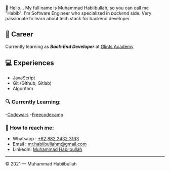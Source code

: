 👋 Hello... My full name is Muhammad Habiibullah, so you can call me "Habib". I'm Software Engineer who specialized in _backend_ side. Very passionate to learn about tech stack for backend developer.

## 💼 Career

Currently learning as **_Back-End Developer_** at [Glints Academy](https://academy.glints.com/)

## 💻 Experiences

- JavaScript
- Git (Github, Gitlab)
- Algorithm

### 🔍 Currently Learning:

-[Codewars](https://github.com/habiibullahm/basic-javascript#readme)
-[Freecodecamp](https://github.com/habiibullahm/basic-javascript/blob/main/freecodecampTest.md)

### 🚀 How to reach me:
- Whatsapp : [+62 882 2432 3193](https://api.whatsapp.com/send?phone=6288224323193)
- Email : [mr.habiibullahm@gmail.com](mailto:mr.habiibullahm@gmail.com)
- LinkedIn: [Muhammad Habiibullah](https://www.linkedin.com/in/muhammad-habibullah/)
---

© 2021 — Muhammad Habiibullah
